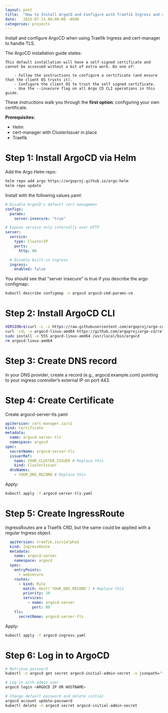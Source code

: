 ```yaml
---
layout: post
title:  "How to Install ArgoCD and Configure with Traefik Ingress and cert-manager"
date:   2025-07-15 00:00:00 -0500
categories: projects
---
```

Install and configure ArgoCD when using Traefik Ingress and cert-manager to handle TLS.<!--break-->

The ArgoCD installation guide states:

```
This default installation will have a self-signed certificate and cannot be accessed without a bit of extra work. Do one of:

    - Follow the instructions to configure a certificate (and ensure that the client OS trusts it).
    - Configure the client OS to trust the self signed certificate.
    - Use the --insecure flag on all Argo CD CLI operations in this guide.
```

These instructions walk you through the **first option**: configuring your own certificate.

**Prerequisites:**
- Helm
- cert-manager with ClusterIssuer in place
- Traefik

# Step 1: Install ArgoCD via Helm

Add the Argo Helm repo:

```bash
helm repo add argo https://argoproj.github.io/argo-helm
helm repo update
```

Install with the following values.yaml:

```yaml
# Disable ArgoCD's default cert managemen
configs:
  params:
    server.insecure: "true"

# Expose service only internally over HTTP
server:
  service:
    type: ClusterIP
    ports:
      http: 80

  # Disable built-in ingress
  ingress:
    enabled: false
```

You should see that "server insecure" is true if you describe the argo configmap:

```bash
kubectl describe configmap -n argocd argocd-cmd-params-cm
```

# Step 2: Install ArgoCD CLI

```bash
VERSION=$(curl -L -s https://raw.githubusercontent.com/argoproj/argo-cd/stable/VERSION)
curl -sSL -o argocd-linux-amd64 https://github.com/argoproj/argo-cd/releases/download/v$VERSION/argocd-linux-amd64
sudo install -m 555 argocd-linux-amd64 /usr/local/bin/argocd
rm argocd-linux-amd64
```

# Step 3: Create DNS record 
In your DNS provider, create a record (e.g., argocd.example.com) pointing to your ingress controller’s external IP on port 443.

# Step 4: Create Certificate
Create argocd-server-tls.yaml

```yaml
apiVersion: cert-manager.io/v1
kind: Certificate
metadata:
  name: argocd-server-tls
  namespace: argocd
spec:
  secretName: argocd-server-tls
  issuerRef:
    name: YOUR_CLUSTER_ISSUER # Replace this
    kind: ClusterIssuer
  dnsNames:
    - YOUR_DNS_RECORD # Replace this
```

Apply:
```bash
kubectl apply -f argocd-server-tls.yaml
```

# Step 5: Create IngressRoute
IngressRoutes are a Traefik CRD, but the same could be applied with a regular Ingress object.

```yaml
  apiVersion: traefik.io/v1alpha1
  kind: IngressRoute
  metadata:
    name: argocd-server
    namespace: argocd
  spec:
    entryPoints:
      - websecure 
    routes:
      - kind: Rule
        match: Host(`YOUR_DNS_RECORD`) # Replace this
        priority: 10
        services:
          - name: argocd-server
            port: 80
    tls:
      secretName: argocd-server-tls
```

Apply:
```bash
kubectl apply -f argocd-ingress.yaml
```

# Step 6: Log in to ArgoCD

```bash
# Retrieve password
kubectl -n argocd get secret argocd-initial-admin-secret -o jsonpath="{.data.password}" | base64 -d

# Log in with admin user
argocd login <ARGOCD IP OR HOSTNAME> 

# Change default password and delete initial 
argocd account update-password
kubectl delete -n argocd secret argocd-initial-admin-secret
```